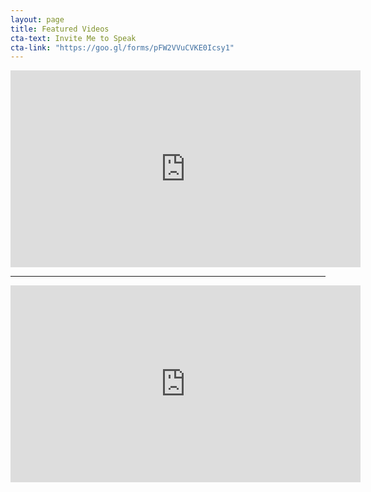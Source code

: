```yaml
---
layout: page
title: Featured Videos
cta-text: Invite Me to Speak
cta-link: "https://goo.gl/forms/pFW2VVuCVKE0Icsy1"
---
```



<iframe width="560" height="315" align="center" src="https://www.youtube-nocookie.com/embed/GPsa955fNQE?rel=0" frameborder="0" allow="autoplay; encrypted-media" allowfullscreen></iframe>

____

<iframe width="560" height="315" align="center" src="https://www.youtube-nocookie.com/embed/N_jX2ck__ME?rel=0" frameborder="0" allow="autoplay; encrypted-media" allowfullscreen></iframe>
